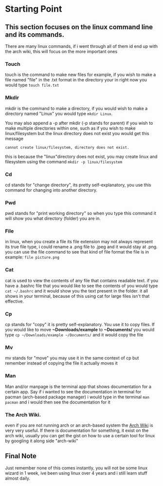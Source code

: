 # Starting Point

## This section focuses on the linux command line and its commands.


There are many linux commands, if i went through all of them id end up with the arch wiki, this will focus on the more important ones


### Touch
touch is the command to make new files for example, if you wish to make a file named "file" in the .txt format in the directory your in right now you would type `touch file.txt`


### Mkdir
mkdir is the command to make a directory, if you would wish to make a directory named "Linux" you would type `mkdir Linux`.

 You may also append a -p after mkdir (-p stands for parent) if you wish to make multiple directories within one, such as if you wish to make linux/filesystem but the linux directory does not exist you would get this message 

`cannot create linux/filesystem, directory does not exist.` 

this is because the "linux"directory does not exist, you may create linux and filesystem using the command `mkdir -p linux/filesystem`


### Cd
cd stands for "change directory", its pretty self-explanatory, you use this command for changing into another directory.

### Pwd
pwd stands for "print working directory" so when you type this command it will show you what directory (folder) you are in.

### File
in linux, when you create a file its file extension may not always represent its true file type, i could rename a  .png file to .jpeg and it would stay at .png. you can use the file command to see that kind of file format the file is in example: `file picture.png`

### Cat
cat is used to view the contents of any file that contains readable text. if you have a .bashrc file that you would like to see the contents of you would type `cat ~/.bashrc` and it would show you the text present in the folder. it all shows in your terminal, because of this using cat for large files isn't that effective.

### Cp
cp stands for "copy" it is pretty self-explanatory. You use it to copy files. If you would like to move __~Downloads/example__ to __~Documents/__ you would type `cp ~/Downloads/example ~/Documents/` and it would copy the file

### Mv
mv stands for "move" you may use it in the same context of cp but remember instead of copying the file it actually moves it

### Man
Man and/or manpage is the terminal app that shows documentation for a certain app. Say if i wanted to see the documentation in terminal for pacman (arch-based package manager) i would type in the terminal `man pacman` and i would then see the documentation for it

### The Arch Wiki.
even if you are not running arch or an arch-based system the [Arch Wiki](https://wiki.archlinux.org/) is very very useful. If there is documentation for something, it exist on the arch wiki, usually you can get the gist on how to use a certain tool for linux by googling it along side "arch-wiki"


## Final Note
Just remember none of this comes instantly, you will not be some linux wizard in 1 week, ive been using linux over 4 years and i still learn stuff almost daily.